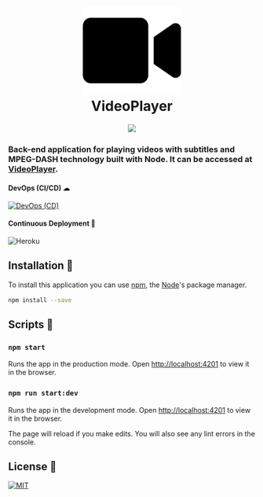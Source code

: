 <h1 align="center">
	<img src="https://raw.githubusercontent.com/robertene1994/videoplayer-web/master/src/assets/img/logo.svg?sanitize=true" alt="VideoPlayer" width="200">
	<br>
	VideoPlayer
</h1>
<h4 align="center">
	<img src="https://forthebadge.com/images/badges/made-with-javascript.svg"/>
</h4>

### Back-end application for playing videos with subtitles and MPEG-DASH technology built with Node. It can be accessed at [VideoPlayer](https://videoplayer-web.herokuapp.com).

#### DevOps (CI/CD) ☁

[![DevOps (CD)](<https://github.com/robertene1994/videoplayer-back-end/workflows/DevOps%20(CD)/badge.svg>)](https://github.com/robertene1994/videoplayer-back-end/actions?query=workflow%3A%22DevOps+%28CD%29%22)

#### Continuous Deployment 🚀

![Heroku](https://pyheroku-badge.herokuapp.com/?app=videoplayer-web)

## Installation 🔧

To install this application you can use [npm](https://www.npmjs.com/), the [Node](https://nodejs.org/)'s package manager.

```bash
npm install --save
```

## Scripts 📜

### `npm start`

Runs the app in the production mode.
Open [http://localhost:4201](http://localhost:4201) to view it in the browser.

### `npm run start:dev`

Runs the app in the development mode.
Open [http://localhost:4201](http://localhost:4201) to view it in the browser.

The page will reload if you make edits.
You will also see any lint errors in the console.

## License 🔑

[![MIT](https://badges.frapsoft.com/os/mit/mit.svg?v=102)](LICENSE)
